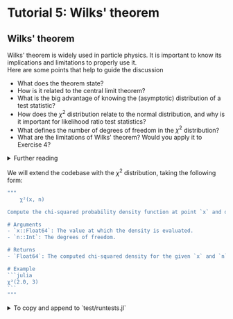 # Tutorial 5: Wilks' theorem

## Wilks' theorem

Wilks' theorem is widely used in particle physics. It is important to know its implications and limitations to properly use it.<br>
Here are some points that help to guide the discussion

- What does the theorem state?
- How is it related to the central limit theorem?
- What is the big advantage of knowing the (asymptotic) distribution of a test statistic?
- How does the $\chi^2$ distribution relate to the normal distribution, and why is it important for likelihood ratio test statistics?
- What defines the number of degrees of freedom in the $\chi^2$ distribution?
- What are the limitations of Wilks' theorem? Would you apply it to Exercise 4?

<details> <summary> Further reading </summary>
In the context of Higgs, SUSY and other searches, Wilks' theorem has been extended to a broader range of test statistics,
and most importantly to distributions of the test statistic of alternative models: https://inspirehep.net/literature/860907

This allows to speed up the usage of the CL$_s$ method and others working with hypothesis test inversion,
as the toy-generation step can be skipped. It even applies to the profile-likelihood test statistic,
which would require fitting the generated toy data to compute the test statistic; and also this step can be skipped.
</details>

We will extend the codebase with the $\chi^2$ distribution, taking the following form:

````julia
"""
    χ²(x, n)

Compute the chi-squared probability density function at point `x` and degrees of freedom `n`.

# Arguments
- `x::Float64`: The value at which the density is evaluated.
- `n::Int`: The degrees of freedom.

# Returns
- `Float64`: The computed chi-squared density for the given `x` and `n`.

# Example
```julia
χ²(2.0, 3)
```
"""
````

<details> <summary> To copy and append to `test/runtests.jl`</summary>
Your `test/runtests.jl` file should look like this:

```julia
using Test
using DataAnalysisWS2425

include("test-distributions.jl")
include("test-sampling.jl")
include("test-fitting.jl")
include("test-plotting.jl")
include("test-utils.jl")
```

The following code should be appended to `test-fitting.jl`:

```julia
@testset "χ²" begin
    @test χ²(4.3,1) ≈ 0.0224100436236817
    @test χ²(2.0, 3) ≈ 0.20755374871029736
end
```

</details>
